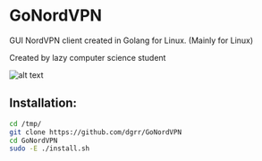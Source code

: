 # GoNordVPN
GUI NordVPN client created in Golang for Linux.
(Mainly for Linux)

Created by lazy computer science student

![alt text](https://raw.githubusercontent.com/dgrr/GoNordVPN/master/gui.png)

Installation:
-------------

```bash
cd /tmp/
git clone https://github.com/dgrr/GoNordVPN
cd GoNordVPN
sudo -E ./install.sh
```

